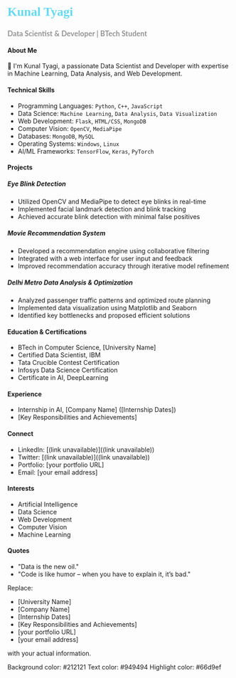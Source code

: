 # <font face="Montserrat" color="#66d9ef">Kunal Tyagi</font>
### <font face="Lato" color="#949494">Data Scientist & Developer | BTech Student</font>

#### About Me
👋 I'm Kunal Tyagi, a passionate Data Scientist and Developer with expertise in Machine Learning, Data Analysis, and Web Development.

#### **Technical Skills**
- Programming Languages: `Python`, `C++`, `JavaScript`
- Data Science: `Machine Learning`, `Data Analysis`, `Data Visualization`
- Web Development: `Flask`, `HTML/CSS`, `MongoDB`
- Computer Vision: `OpenCV`, `MediaPipe`
- Databases: `MongoDB`, `MySQL`
- Operating Systems: `Windows`, `Linux`
- AI/ML Frameworks: `TensorFlow`, `Keras`, `PyTorch`

#### **Projects**
##### Eye Blink Detection
- Utilized OpenCV and MediaPipe to detect eye blinks in real-time 
- Implemented facial landmark detection and blink tracking
- Achieved accurate blink detection with minimal false positives

##### Movie Recommendation System
- Developed a recommendation engine using collaborative filtering
- Integrated with a web interface for user input and feedback
- Improved recommendation accuracy through iterative model refinement

##### Delhi Metro Data Analysis & Optimization
- Analyzed passenger traffic patterns and optimized route planning
- Implemented data visualization using Matplotlib and Seaborn
- Identified key bottlenecks and proposed efficient solutions

#### **Education & Certifications**
- BTech in Computer Science, [University Name]
- Certified Data Scientist, IBM
- Tata Crucible Contest Certification
- Infosys Data Science Certification
- Certificate in AI, DeepLearning

#### **Experience**
- Internship in AI, [Company Name] ([Internship Dates])
- [Key Responsibilities and Achievements]

#### **Connect**
- LinkedIn: [(link unavailable)]((link unavailable))
- Twitter: [(link unavailable)]((link unavailable))
- Portfolio: [your portfolio URL]
- Email: [your email address]

#### **Interests**
- Artificial Intelligence
- Data Science
- Web Development
- Computer Vision
- Machine Learning

#### **Quotes**
- "Data is the new oil." 
- "Code is like humor – when you have to explain it, it’s bad."



Replace:

- [University Name]
- [Company Name]
- [Internship Dates]
- [Key Responsibilities and Achievements]
- [your portfolio URL]
- [your email address]

with your actual information.

Background color: #212121
Text color: #949494
Highlight color: #66d9ef
<!---
Kunaltyagi4906/Kunaltyagi4906 is a ✨ special ✨ repository because its `README.md` (this file) appears on your GitHub profile.
You can click the Preview link to take a look at your changes.
--->
